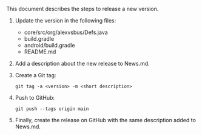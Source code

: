 This document describes the steps to release a new version.

1. Update the version in the following files:

   * core/src/org/alexvsbus/Defs.java
   * build.gradle
   * android/build.gradle
   * README.md

2. Add a description about the new release to News.md.

3. Create a Git tag:

   ``git tag -a <version> -m <short description>``

4. Push to GitHub:

   ``git push --tags origin main``

5. Finally, create the release on GitHub with the same description added to
News.md.

